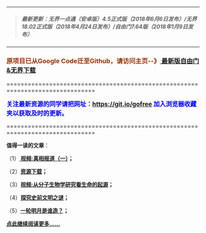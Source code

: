***
>##### 最新更新：无界一点通（安卓版）4.5正式版（2018年6月6日发布）/无界18.02正式版（2018年4月24日发布）/自由门7.64版（2018年1月9日发布）
***

<h3><font color="#993300"> 原项目已从Google Code迁至Github，请访问主页--》<a href="https://github.com/sglfree/freesky/wiki/%E8%87%AA%E7%94%B1%E9%97%A8%E6%9C%80%E6%96%B0%E7%89%88%E4%B8%8B%E8%BD%BD-%E6%97%A0%E7%95%8C%E6%B5%8F%E8%A7%88%E6%9C%80%E6%96%B0%E6%AD%A3%E5%BC%8F%E7%89%88%E4%B8%8B%E8%BD%BD-%E7%BF%BB%E5%A2%99%E8%BD%AF%E4%BB%B6%E4%B8%8B%E8%BD%BD" target="_blank"> 最新版自由门&无界下载</a></font></h3>
<p>===============================================================================</p>
<font color="blue" size="3"><strong>关注最新资源的同学请把网址：<font color="#993300"><a href="https://git.io/gofree" target="_blank">https://git.io/gofree</a> </font>加入浏览器收藏夹以获取及时的更新。</strong></font>
<p>===============================================================================</p>
<p><strong>值得一读的文章</strong>：</p>
<p>（1）<strong><a href="http://t.cn/RrThlwY?h=b1" target="_blank"> 视频:真相报道（一）</a>；</strong></p>
<p>（2）<strong><a href="http://t.cn/RrThmxL?h=a4" target="_blank">资源下载</a>；</strong></p>
<p>（3）<strong><a href="http://t.cn/RrThdVk?h=b3" target="_blank">视频:从分子生物学研究看生命的起源</a>；</strong></p>
<p>（4）<strong><a href="http://t.cn/RrThFgf?h=b4" target="_blank">探究史前文明之谜</a>；</strong></p>
<p>（5）<strong><a href="http://t.cn/RrT7qD3?h=b6" target="_blank">一轮明月是谁造？</a>；</strong></p>
<p><strong><a href="http://t.cn/RrT7MUc?h=b7" target="_blank">点此继续阅读更多……</a></strong></p>

